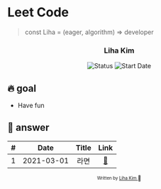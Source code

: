 # Leet Code

> const Liha = (eager, algorithm) => developer

<div align="center">

<h3> Liha Kim </h3>

![Status](https://img.shields.io/badge/SoonToBeADeveloper-blue.svg)
![Start Date](https://img.shields.io/badge/Start%20Date-13--May--2021-23d16b.svg)

</div>

## 🔥 goal

- Have fun

## 🔑 answer

|  #  |    Date    | Title |             Link             |
| :-: | :--------: | :---: | :--------------------------: |
|  1  | 2021-03-01 | 라면  | [:link:](chapter1/README.md) |

<div align="center">

<sub><sup>Written by <a href="https://github.com/bravacoreana">Liha Kim </a></sup></sub><small>🍑</small>

</div>
